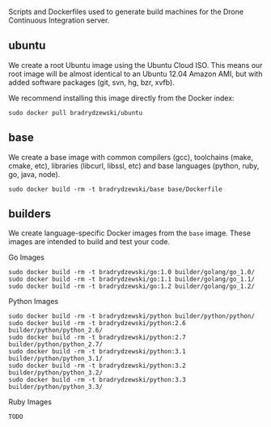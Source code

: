 Scripts and Dockerfiles used to generate build machines for the Drone
Continuous Integration server.

## ubuntu

We create a root Ubuntu image using the Ubuntu Cloud ISO. This means
our root image will be almost identical to an Ubuntu 12.04 Amazon AMI,
but with added software packages (git, svn, hg, bzr, xvfb).

We recommend installing this image directly from the Docker index:

```
sudo docker pull bradrydzewski/ubuntu
```

## base

We create a base image with common compilers (gcc), toolchains (make, cmake, etc),
libraries (libcurl, libssl, etc) and base languages (python, ruby, go, java, node).

```
sudo docker build -rm -t bradrydzewski/base base/Dockerfile
```

## builders

We create language-specific Docker images from the `base` image. These images
are intended to build and test your code.

Go Images

```
sudo docker build -rm -t bradrydzewski/go:1.0 builder/golang/go_1.0/
sudo docker build -rm -t bradrydzewski/go:1.1 builder/golang/go_1.1/
sudo docker build -rm -t bradrydzewski/go:1.2 builder/golang/go_1.2/
```

Python Images

```
sudo docker build -rm -t bradrydzewski/python builder/python/python/
sudo docker build -rm -t bradrydzewski/python:2.6 builder/python/python_2.6/
sudo docker build -rm -t bradrydzewski/python:2.7 builder/python/python_2.7/
sudo docker build -rm -t bradrydzewski/python:3.1 builder/python/python_3.1/
sudo docker build -rm -t bradrydzewski/python:3.2 builder/python/python_3.2/
sudo docker build -rm -t bradrydzewski/python:3.3 builder/python/python_3.3/
```

Ruby Images

```
TODO
```
